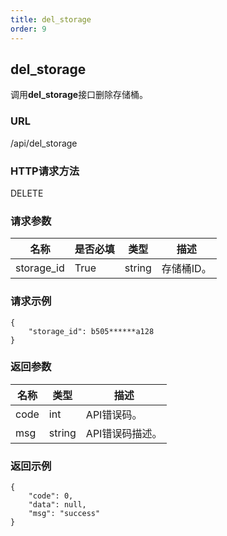 ```yaml
---
title: del_storage
order: 9
---
```



## del_storage

调用**del_storage**接口删除存储桶。



### URL

/api/del_storage



### HTTP请求方法  

DELETE  



### 请求参数

| 名称       | 是否必填 | 类型   | 描述 |
| ---------- | -------- | ------ | ----------- |
| storage_id | True     | string | 存储桶ID。 |



### 请求示例

```
{
    "storage_id": b505******a128
}
```




### 返回参数

| 名称 | 类型   | 描述            |
| ---- | ------ | --------------- |
| code | int    | API错误码。     |
| msg  | string | API错误码描述。 |



### 返回示例 

```
{
    "code": 0,
    "data": null,
    "msg": "success"
}
```

